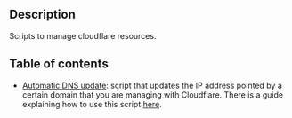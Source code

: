 Description
-----------

Scripts to manage cloudflare resources.


Table of contents
-----------------

* [Automatic DNS update](src/cloudflare_dns_update.sh): script that updates the IP address pointed by a certain domain that you are managing with Cloudflare. There is a guide explaining how to use this script [here](https://github.com/luiscarlosgph/how-to/tree/main/cloudflare).
